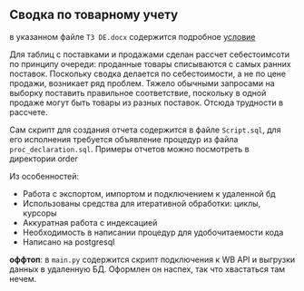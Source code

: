 <!-- ABOUT THE PROJECT -->
## Сводка по товарному учету


в указанном файле `ТЗ DE.docx` содержится подробное 
[условие](https://github.com/15yofullpartyanimegirl/testtask/blob/master/ledzilla/%D0%A2%D0%97%20DE.docx)

Для таблиц с поставками и продажами сделан рассчет себестоимсоти по принципу очереди: проданные товары списываются с самых ранних поставок. Поскольку сводка делается по себестоимости, а не по цене продажи, возникает ряд проблем. Тяжело обычными запросами на выборку поставить правильное соответствие, поскольку в одной продаже могут быть товары из разных поставок. Отсюда трудности в рассчете.

Сам скрипт для создания отчета содержится в файле `Script.sql`, для его исполнения требуется объявление процедур из файла `proc_declaration.sql`. Примеры отчетов можно посмотреть в директории order

Из особенностей:
* Работа с экспортом, импортом и подключением к удаленной бд
* Использованы средства для итеративной обработки: циклы, курсоры
* Аккуратная работа с индексацией
* Необходимость в написании процедур для удобочитаемости кода
* Написано на postgresql

<b>оффтоп</b>: в `main.py` содержится скрипт подключения к WB API и выгрузки данных в удаленную БД. Оформлен он наспех, так что хвастаться там нечем.






